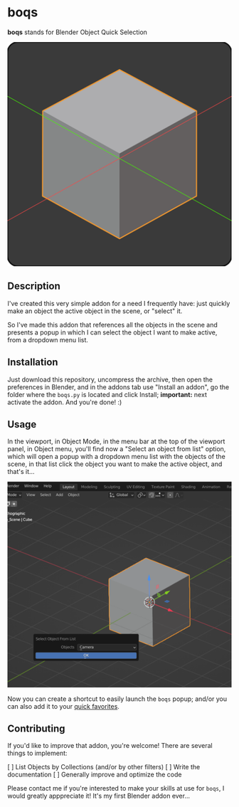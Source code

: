 # boqs

**boqs** stands for Blender Object Quick Selection

![boqs logo](./boqs-0.0.1_logo-512x512.png "boqs logo")

## Description

I've created this very simple addon for a need I frequently have: just quickly make an object the active object in the scene,
or "select" it.

So I've made this addon that references all the objects in the scene and presents a popup in which I can select the object I want to make active,
from a dropdown menu list.

## Installation

Just download this repository, uncompress the archive, then open the preferences in Blender, and in the addons tab use "Install an addon",
go the folder where the `boqs.py` is located and click Install; **important:** next activate the addon.
And you're done! :)

## Usage

In the viewport, in Object Mode, in the menu bar at the top of the viewport panel, in Object menu, you'll find now a "Select an object from list" option,
which will open a popup with a dropdown menu list with the objects of the scene, in that list click the object you want to make the active object,
and that's it...

![boqs screenshot](./media/boqs_screenshot.png "boqs screenshot")

Now you can create a shortcut to easily launch the `boqs` popup; and/or you can also add it to your [quick favorites](https://docs.blender.org/manual/en/4.5/interface/tool_system.html#quick-favorites "Blender documentation, add to Quick favorites how-to").

## Contributing

If you'd like to improve that addon, you're welcome! There are several things to implement:

  [ ] List Objects by Collections (and/or by other filters)
  [ ] Write the documentation
  [ ] Generally improve and optimize the code

Please contact me if you're interested to make your skills at use for `boqs`, I would greatly apppreciate it! It's my first Blender addon ever...
